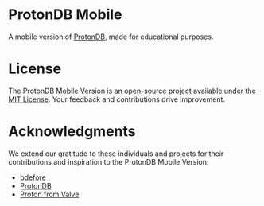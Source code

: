 # ProtonDB Mobile

A mobile version of [ProtonDB](https://protondb.com), made for educational purposes.

# License

The ProtonDB Mobile Version is an open-source project available under the [MIT License](https://github.com/thiagopls1/protondb-mobile/blob/main/LICENSE). Your feedback and contributions drive improvement.

# Acknowledgments

We extend our gratitude to these individuals and projects for their contributions and inspiration to the ProtonDB Mobile Version:

- [bdefore](https://github.com/bdefore)
- [ProtonDB](https://protondb.com/)
- [Proton from Valve](https://github.com/ValveSoftware/Proton)

